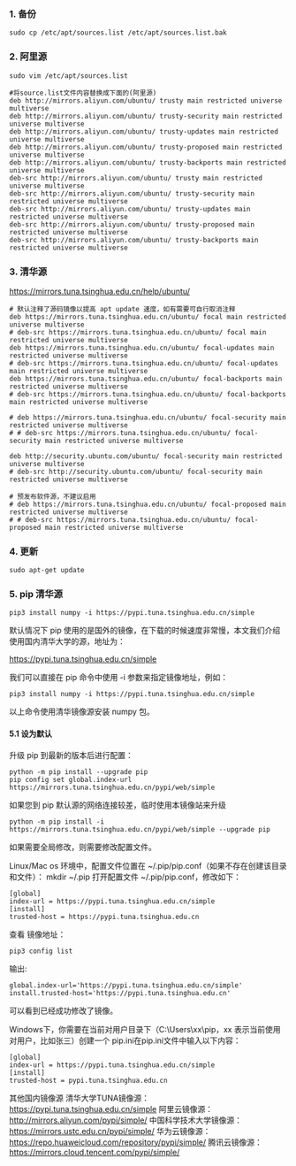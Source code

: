 ### 1. 备份

```
sudo cp /etc/apt/sources.list /etc/apt/sources.list.bak
```

### 2. 阿里源

```
sudo vim /etc/apt/sources.list

#将source.list文件内容替换成下面的(阿里源)
deb http://mirrors.aliyun.com/ubuntu/ trusty main restricted universe multiverse
deb http://mirrors.aliyun.com/ubuntu/ trusty-security main restricted universe multiverse
deb http://mirrors.aliyun.com/ubuntu/ trusty-updates main restricted universe multiverse
deb http://mirrors.aliyun.com/ubuntu/ trusty-proposed main restricted universe multiverse
deb http://mirrors.aliyun.com/ubuntu/ trusty-backports main restricted universe multiverse
deb-src http://mirrors.aliyun.com/ubuntu/ trusty main restricted universe multiverse
deb-src http://mirrors.aliyun.com/ubuntu/ trusty-security main restricted universe multiverse
deb-src http://mirrors.aliyun.com/ubuntu/ trusty-updates main restricted universe multiverse
deb-src http://mirrors.aliyun.com/ubuntu/ trusty-proposed main restricted universe multiverse
deb-src http://mirrors.aliyun.com/ubuntu/ trusty-backports main restricted universe multiverse
```

### 3. 清华源

https://mirrors.tuna.tsinghua.edu.cn/help/ubuntu/

```
# 默认注释了源码镜像以提高 apt update 速度，如有需要可自行取消注释
deb https://mirrors.tuna.tsinghua.edu.cn/ubuntu/ focal main restricted universe multiverse
# deb-src https://mirrors.tuna.tsinghua.edu.cn/ubuntu/ focal main restricted universe multiverse
deb https://mirrors.tuna.tsinghua.edu.cn/ubuntu/ focal-updates main restricted universe multiverse
# deb-src https://mirrors.tuna.tsinghua.edu.cn/ubuntu/ focal-updates main restricted universe multiverse
deb https://mirrors.tuna.tsinghua.edu.cn/ubuntu/ focal-backports main restricted universe multiverse
# deb-src https://mirrors.tuna.tsinghua.edu.cn/ubuntu/ focal-backports main restricted universe multiverse

# deb https://mirrors.tuna.tsinghua.edu.cn/ubuntu/ focal-security main restricted universe multiverse
# # deb-src https://mirrors.tuna.tsinghua.edu.cn/ubuntu/ focal-security main restricted universe multiverse

deb http://security.ubuntu.com/ubuntu/ focal-security main restricted universe multiverse
# deb-src http://security.ubuntu.com/ubuntu/ focal-security main restricted universe multiverse

# 预发布软件源，不建议启用
# deb https://mirrors.tuna.tsinghua.edu.cn/ubuntu/ focal-proposed main restricted universe multiverse
# # deb-src https://mirrors.tuna.tsinghua.edu.cn/ubuntu/ focal-proposed main restricted universe multiverse
```

### 4. 更新

```
sudo apt-get update
```

### 5. pip 清华源


```
pip3 install numpy -i https://pypi.tuna.tsinghua.edu.cn/simple
```

默认情况下 pip 使用的是国外的镜像，在下载的时候速度非常慢，本文我们介绍使用国内清华大学的源，地址为：

https://pypi.tuna.tsinghua.edu.cn/simple

我们可以直接在 pip 命令中使用 -i 参数来指定镜像地址，例如：
```
pip3 install numpy -i https://pypi.tuna.tsinghua.edu.cn/simple
```

以上命令使用清华镜像源安装 numpy 包。

#### 5.1 设为默认
升级 pip 到最新的版本后进行配置：
```
python -m pip install --upgrade pip
pip config set global.index-url https://mirrors.tuna.tsinghua.edu.cn/pypi/web/simple
```
如果您到 pip 默认源的网络连接较差，临时使用本镜像站来升级
```
python -m pip install -i https://mirrors.tuna.tsinghua.edu.cn/pypi/web/simple --upgrade pip
```

如果需要全局修改，则需要修改配置文件。

Linux/Mac os 环境中，配置文件位置在 ~/.pip/pip.conf（如果不存在创建该目录和文件）：
mkdir ~/.pip
打开配置文件 ~/.pip/pip.conf，修改如下：
```
[global]
index-url = https://pypi.tuna.tsinghua.edu.cn/simple
[install]
trusted-host = https://pypi.tuna.tsinghua.edu.cn
```
查看 镜像地址：
```
pip3 config list   
```
输出:
```
global.index-url='https://pypi.tuna.tsinghua.edu.cn/simple'
install.trusted-host='https://pypi.tuna.tsinghua.edu.cn'
```

可以看到已经成功修改了镜像。

Windows下，你需要在当前对用户目录下（C:\Users\xx\pip，xx 表示当前使用对用户，比如张三）创建一个 pip.ini在pip.ini文件中输入以下内容：
```
[global]
index-url = https://pypi.tuna.tsinghua.edu.cn/simple
[install]
trusted-host = pypi.tuna.tsinghua.edu.cn
```

其他国内镜像源
清华大学TUNA镜像源： https://pypi.tuna.tsinghua.edu.cn/simple
阿里云镜像源： http://mirrors.aliyun.com/pypi/simple/
中国科学技术大学镜像源： https://mirrors.ustc.edu.cn/pypi/simple/
华为云镜像源： https://repo.huaweicloud.com/repository/pypi/simple/
腾讯云镜像源：https://mirrors.cloud.tencent.com/pypi/simple/